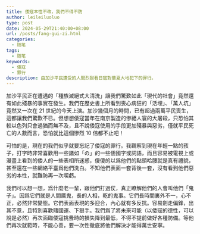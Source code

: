 ```yaml
---
title: 倭寇本性不改，我們不得不防
author: leileiluoluo
type: post
date: 2024-05-29T21:40:00+08:00
url: /posts/fang-gui-zi.html
categories:
  - 随笔
tags:
  - 随笔
keywords:
  - 倭寇
  - 罪行
description: 由加沙平民遭受的人間烈獄看日寇對華夏大地犯下的罪行。
---
```


加沙平民正在遭遇的「種族滅絕式大清洗」讓我們驚歎如此「現代的社會」竟然還有如此殘暴的事實在發生。我們在歷史書上所看到喪心病狂的「活埋」、「萬人坑」竟然又一次在 21 世紀的今天上演。加沙幾個月的時間，已有超過兩萬平民喪生，這都讓我們驚歎不已。但想想倭寇當年在南京製造的慘絕人寰的大屠殺，只恐怕其較以色列只會過猶而無不及，且不說倭寇使用的手段更加殘暴與惡劣，僅就平民死亡的人數而言，恐怕就比這個慘烈 10 倍都不止吧！

可怕的是，現在的我們似乎就要忘記了倭寇的罪行。我觀察到現在年輕一點的孩子，打字時非常喜歡用一些諸如「の」的一些倭國字或詞語，而且容易被電視上或漫畫上看到的倭人的一些表相所迷惑，傻傻的以爲他們的點頭哈腰就是真有禮貌，甚至還在一些網絡平臺爲他們洗白。不知他們表面一套背後一套，沒有看到他們惡劣的本性，就難防再一次喫虧。

我們可以想一想，爲什麼老一輩，跟他們打過仗，真正瞭解他們的人會叫他們「鬼子」。因爲它們就是人間厲鬼，長的人相，乾的鬼事。它們長時間裏外不一，心不正，必然非常變態。它們表面表現的多迎合，內心就有多反抗。容易劍走偏鋒，出其不意，且特別喜歡賭國運、下狠手。我們爲了將未來可能（以倭寇的德性，可以說是必然）再次面臨倭寇挑釁時的損失降到最低，不得不提前做好各種防備。等他們再次就範時，不能心善，要一次性徹底將他們解決才能得萬世安寧。

